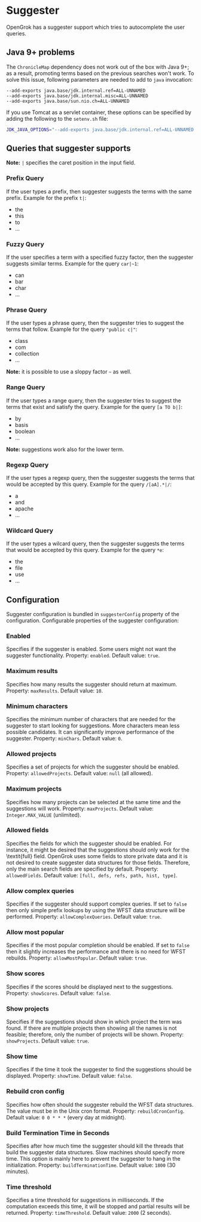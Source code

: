 # Suggester
OpenGrok has a suggester support which tries to autocomplete the user queries.

## Java 9+ problems
The `ChronicleMap` dependency does not work out of the box with Java 9+; as a result, promoting terms based on the previous searches won't work. To solve this issue, following parameters are needed to add to `java` invocation:
```
--add-exports java.base/jdk.internal.ref=ALL-UNNAMED
--add-exports java.base/jdk.internal.misc=ALL-UNNAMED
--add-exports java.base/sun.nio.ch=ALL-UNNAMED
```

If you use Tomcat as a servlet container, these options can be specified by adding the following to the `setenv.sh` file:
```bash
JDK_JAVA_OPTIONS="--add-exports java.base/jdk.internal.ref=ALL-UNNAMED --add-exports java.base/jdk.internal.misc=ALL-UNNAMED --add-exports java.base/sun.nio.ch=ALL-UNNAMED"
```

## Queries that suggester supports
**Note:** `|` specifies the caret position in the input field.

### Prefix Query
If the user types a prefix, then suggester suggests the terms with the same prefix. Example for the prefix `t|`:
* the
* this
* to
* …

### Fuzzy Query
If the user specifies a term with a specified fuzzy factor, then the suggester suggests similar terms. Example for the query `car|~1`:
* can
* bar
* char 
* …

### Phrase Query
If the user types a phrase query, then the suggester tries to suggest the terms that follow. Example for the query `"public c|"`:
* class
* com
* collection
* …

**Note:** it is possible to use a sloppy factor `~` as well.

### Range Query
If the user types a range query, then the suggester tries to suggest the terms that exist and satisfy the query. Example for the query `[a TO b|]`:
* by
* basis
* boolean
* …

**Note:** suggestions work also for the lower term.

### Regexp Query
If the user types a regexp query, then the suggester suggests the terms that would be accepted by this query. Example for the query `/[aA].*|/`:
* a
* and
* apache
* …

### Wildcard Query
If the user types a wilcard query, then the suggester suggests the terms that would be accepted by this query.
Example for the query `*e`:
* the
* file
* use
* …

## Configuration
Suggester configuration is bundled in `suggesterConfig` property of the configuration.
Configurable properties of the suggester configuration:

### Enabled 
Specifies if the suggester is enabled. Some users might not want the suggester functionality. 
Property: `enabled`. 
Default value: `true`.

### Maximum results
Specifies how many results the suggester should return at maximum. 
Property: `maxResults`. 
Default value: `10`.

### Minimum characters 
Specifies the minimum number of characters that are needed for the suggester to start looking for suggestions. More characters mean less possible candidates. It can significantly improve performance of the suggester. Property: `minChars`. Default value: `0`.

### Allowed projects
Specifies a set of projects for which the suggester should be enabled. Property: `allowedProjects`. Default value: `null` (all allowed).

### Maximum projects
Specifies how many projects can be selected at the same time and the suggestions will work. Property: `maxProjects`. Default value: `Integer.MAX_VALUE` (unlimited).

### Allowed fields
Specifies the fields for which the suggester should be enabled. For instance, it might be
desired that the suggestions should only work for the \textit{full} field. OpenGrok uses some fields to store
private data and it is not desired to create suggester data structures for those fields. Therefore, only the main
search fields are specified by default. Property: `allowedFields`.
Default value: `[full, defs, refs, path, hist, type]`.

### Allow complex queries 
Specifies if the suggester should support complex queries. If set to `false` then only simple prefix lookups by using the WFST data structure will be performed. Property: `allowComplexQueries`. Default value: `true`.
    
### Allow most popular
Specifies if the most popular completion should be enabled.
If set to `false` then it slightly increases the performance and there is no need for WFST rebuilds. Property: `allowMostPopular`. Default value: `true`.

### Show scores
Specifies if the scores should be displayed next to the suggestions. Property: `showScores`.
Default value: `false`.

### Show projects 
Specifies if the suggestions should show in which project the term was found. If there are multiple projects then showing all the names is not feasible; therefore, only the number of projects will be shown. Property: `showProjects`. Default value: `true`.

### Show time 
Specifies if the time it took the suggester to find the suggestions should be displayed.
Property: `showTime`. Default value: `false`.

### Rebuild cron config 
Specifies how often should the suggester rebuild the WFST data structures.
The value must be in the Unix cron format. Property: `rebuildCronConfig`. Default value: `0 0 * * *` (every day at midnight).
    
### Build Termination Time in Seconds 
Specifies after how much time the suggester should kill the threads that build the suggester data structures. Slow machines should specify more time. This option is mainly here to prevent the suggester to hang in the initialization. Property: `buildTerminationTime`. Default value: `1800` (30 minutes).
    
### Time threshold
Specifies a time threshold for suggestions in milliseconds.
If the computation exceeds this time, it will be stopped and partial results will be returned.
Property: `timeThreshold`.
Default value: `2000` (2 seconds).
